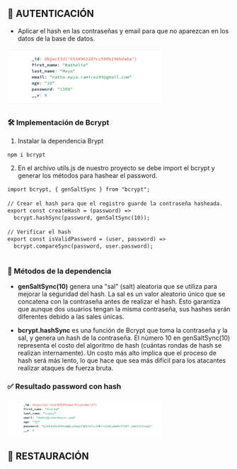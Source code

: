 ## 🔐 AUTENTICACIÓN 

- Aplicar el hash en las contraseñas y email para que no aparezcan en los datos de la base de datos. 


<img src="./public/img/sinhash.jpg" alt="password sin hash" width="350">

### 🛠️ Implementación de Bcrypt


1. Instalar la dependencia Brypt

```shell
npm i bcrypt
```

2.  En el archivo utils.js de nuestro proyecto se debe import el bcrypt y generar los métodos para hashear el password. 

```shell
import bcrypt, { genSaltSync } from "bcrypt";

// Crear el hash para que el registro guarde la contraseña hasheada.
export const createHash = (password) =>
  bcrypt.hashSync(password, genSaltSync(10));

// Verificar el hash
export const isValidPassword = (user, password) =>
  bcrypt.compareSync(password, user.password);


```

### 🔑  Métodos de la dependencia

* **genSaltSync(10)** genera una "sal" (salt) aleatoria que se utiliza para mejorar la seguridad del hash. La sal es un valor aleatorio único que se concatena con la contraseña antes de realizar el hash. Esto garantiza que aunque dos usuarios tengan la misma contraseña, sus hashes serán diferentes debido a las sales únicas.

* **bcrypt.hashSync** es una función de Bcrypt que toma la contraseña y la sal, y genera un hash de la contraseña. El número 10 en genSaltSync(10) representa el costo del algoritmo de hash (cuántas rondas de hash se realizan internamente). Un costo más alto implica que el proceso de hash será más lento, lo que hace que sea más difícil para los atacantes realizar ataques de fuerza bruta.

### ✅ Resultado password con hash

<img src="./public/img/passwordhash.jpg" alt="password sin hash" width="350">

## 🔁 RESTAURACIÓN

